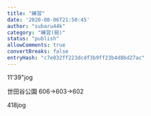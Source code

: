 ```yaml
---
title: "練習"
date: '2020-08-06T21:50:45'
author: "subaru44k"
category: "練習(弱)"
status: "publish"
allowComments: true
convertBreaks: false
entryHash: "c7e032ff223dcdf3b9ff23b4d8bd27ac"
---
```

11'39"jog

世田谷公園
606→603→602

418jog
